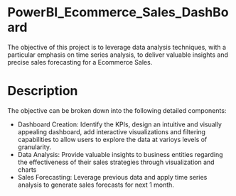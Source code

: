 # PowerBI_Ecommerce_Sales_DashBoard

The objective of this project is to leverage data analysis techniques, with a particular emphasis on time series analysis, to deliver valuable insights and precise sales forecasting for a Ecommerce Sales.

# Description

The objective can be broken down into the following detailed components:

* Dashboard Creation: Identify the KPIs, design an intuitive and visually appealing dashboard, add interactive visualizations and filtering capabilities to allow users to explore the data at varioys levels of granularity.
* Data Analysis: Provide valuable insights to business entities regarding the effectiveness of their sales strategies through visualization and charts
* Sales Forecasting: Leverage previous data and apply time series analysis to generate sales forecasts for next 1 month.